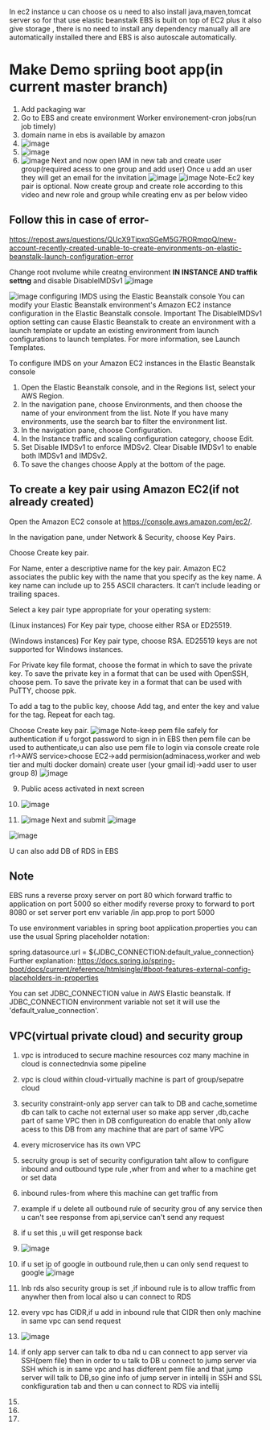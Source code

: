 In ec2 instance u can choose os
u need to also install java,maven,tomcat server so for that use elastic beanstalk
EBS is built on top of EC2 plus it also give storage , there is no need to install any dependency manually all are automatically installed there and EBS is also autoscale automatically.
# Make Demo spriing boot app(in current master branch)
1) Add packaging war
2) Go to EBS and create environment
 Worker environement-cron jobs(run job timely)
3) domain name in ebs is available by amazon
4) ![image](https://github.com/user-attachments/assets/a8aebb02-05b6-422c-bef2-6f81e7b21cc0)
5) ![image](https://github.com/user-attachments/assets/1d37b6c8-e8d9-46a0-8e1e-2e46770d125a)
6) ![image](https://github.com/user-attachments/assets/a6143d92-2348-44c5-a847-d752b91802cb)
   Next  and now open IAM in new tab and create user group(required acess to one group and add user)
   Once u add an user they will get an email for the invitation
   ![image](https://github.com/user-attachments/assets/84a88081-541c-4871-bda0-b38a68262e26)
   ![image](https://github.com/user-attachments/assets/f45b1993-b584-49ed-aeef-18b4bd203a0e)
   Note-Ec2 key pair is optional.
Now create group and create role according to this video and new role and group while creating env as per below video
## Follow this in case of error-
https://repost.aws/questions/QUcX9TipxqSGeM5G7RORmqoQ/new-account-recently-created-unable-to-create-environments-on-elastic-beanstalk-launch-configuration-error

Change root nvolume while creatng environment <b>IN INSTANCE AND traffik settng</b> and disable DisableIMDSv1
![image](https://github.com/user-attachments/assets/b470e798-3351-4717-ab9c-f142b60f1eff)

![image](https://github.com/user-attachments/assets/82d71fb6-052b-4340-aea5-db5fe3e86822)
configuring IMDS using the Elastic Beanstalk console
You can modify your Elastic Beanstalk environment's Amazon EC2 instance configuration in the Elastic Beanstalk console.
Important
The DisableIMDSv1 option setting can cause Elastic Beanstalk to create an environment with a launch template or update an existing environment from launch configurations to launch templates. For more information, see Launch Templates.

To configure IMDS on your Amazon EC2 instances in the Elastic Beanstalk console
1.	Open the Elastic Beanstalk console, and in the Regions list, select your AWS Region.
2.	In the navigation pane, choose Environments, and then choose the name of your environment from the list.
Note
If you have many environments, use the search bar to filter the environment list.
3.	In the navigation pane, choose Configuration.
4.	In the Instance traffic and scaling configuration category, choose Edit.
5.	Set Disable IMDSv1 to enforce IMDSv2. Clear Disable IMDSv1 to enable both IMDSv1 and IMDSv2.
6.	To save the changes choose Apply at the bottom of the page.


## To create a key pair using Amazon EC2(if not already created)
Open the Amazon EC2 console at https://console.aws.amazon.com/ec2/.

In the navigation pane, under Network & Security, choose Key Pairs.

Choose Create key pair.

For Name, enter a descriptive name for the key pair. Amazon EC2 associates the public key with the name that you specify as the key name. A key name can include up to 255 ASCII characters. It can’t include leading or trailing spaces.

Select a key pair type appropriate for your operating system:

(Linux instances) For Key pair type, choose either RSA or ED25519.

(Windows instances) For Key pair type, choose RSA. ED25519 keys are not supported for Windows instances.

For Private key file format, choose the format in which to save the private key. To save the private key in a format that can be used with OpenSSH, choose pem. To save the private key in a format that can be used with PuTTY, choose ppk.

To add a tag to the public key, choose Add tag, and enter the key and value for the tag. Repeat for each tag.

Choose Create key pair.
![image](https://github.com/user-attachments/assets/765cea2e-6ff3-41a5-a0a2-94afcb58c25b)
Note-keep pem file safely for authentication if u forgot password to sign in in EBS then pem file can be used to authenticate,u can also use pem file to login via console
create role r1->AWS service>choose EC2->add permision(adminacess,worker and web tier and multi docker domain)
create user (your gmail id)->add user to user group
8) ![image](https://github.com/user-attachments/assets/83913b7a-5079-43b6-b7fe-e84e46747179)

9)  Public acess activated in next screen
10)  ![image](https://github.com/user-attachments/assets/b9957505-e8d8-411a-951e-c9c2d1e4bc0b)

11)  ![image](https://github.com/user-attachments/assets/5dc674b6-1617-4421-bef0-6f9a59311a20)
    Next and submit
![image](https://github.com/user-attachments/assets/30f49f86-6351-4cf3-9ba2-57fda8d289b6)

![image](https://github.com/user-attachments/assets/47bcb036-b949-44f8-bf7e-bfd395ccac8e)


U can also add  DB of RDS in EBS

## Note

EBS runs a reverse proxy server on port 80 which forward traffic to application on port 5000 so either modify reverse proxy to forward to  port 8080 or  set server port env variable /in app.prop to port 5000

To use environment variables in spring boot application.properties you can use the usual Spring placeholder notation:

spring.datasource.url = ${JDBC_CONNECTION:default_value_connection}
Further explanation: https://docs.spring.io/spring-boot/docs/current/reference/htmlsingle/#boot-features-external-config-placeholders-in-properties

You can set JDBC_CONNECTION value in AWS Elastic beanstalk. If JDBC_CONNECTION environment variable not set it will use the 'default_value_connection'.

## VPC(virtual private cloud) and security group
1) vpc is introduced to secure machine resources coz many machine in cloud is connectednvia some pipeline
2) vpc is cloud within cloud-virtually machine is part of group/sepatre cloud
3) security constraint-only app server can talk to DB and cache,sometime db can talk to cache not external user so make app server ,db,cache part of same VPC then in DB configureation do enable that only allow acess to this DB from any machine that are part of same VPC
4) every microservice has its own VPC
5) secruity group is set of security configuration taht allow to configure inbound and outbound type rule ,wher from and wher to a machine get or set data
6) inbound rules-from where this machine can get traffic from
7) example if u delete all outbound rule of security grou of any service then u can't see response from api,service can't send any request
8) if u set this ,u will get response back
9) ![image](https://github.com/user-attachments/assets/378a8a4b-92b7-43d9-87a5-d4f82351cc75)
10) if u set ip of google in outbound rule,then u can only send request to google
 ![image](https://github.com/user-attachments/assets/ee9782f9-fef4-41ab-8a20-ac198a2f7759)
11) Inb rds also security group is set ,if inbound rule is to allow traffic from anywher then from local also u can connect to RDS
12) every vpc has CIDR,if u add in inbound rule that CIDR then only machine in same vpc can send request
13) ![image](https://github.com/user-attachments/assets/5298c03f-c91f-4dca-b7be-a0b3f6c97939)
14) if only app server can talk to dba nd u can connect to app server via SSH(pem file) then in order to u talk to DB u connect to jump server via SSH which is in same vpc and has didferent pem file and that jump server will talk to DB,so gine info of jump server in intellij in SSH and SSL conkfiguration tab and then u can connect to RDS via intellij
15) 
16) 



17) 

